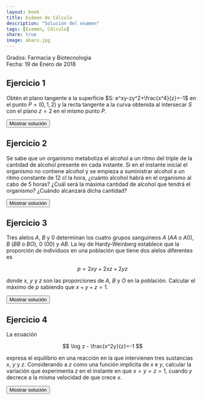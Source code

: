 ```yaml
---
layout: book
title: Exámen de Cálculo
description: "Solución del examen"
tags: [Examen, Cálculo]
share: true
image: abaco.jpg
---
```


Grados: Farmacia y Biotecnología  
Fecha: 19 de Enero de 2018

## Ejercicio 1

Obtén el plano tangente a la superficie $S: e^xy-zy^2+\frac{x^4}{z}=-1$ en el punto $P=(0,1,2)$ y la recta tangente a la curva obtenida al intersecar $S$ con el plano $z=2$ en el mismo punto $P$.


<div><button class="solution">Mostrar solución</button></div>
<div id="solution" style="display: none">
1. Plano tangente: $x-3y-z+5=0$.<br/>
2. Recta tangente: $(3t,1+t)$ or $y=\frac{x}{3}+1$.
</div>

## Ejercicio 2

Se sabe que un organismo metaboliza el alcohol a un ritmo del triple de la cantidad de alcohol presente en cada instante.
Si en el instante inicial el organismo no contiene alcohol y se empieza a suministrar alcohol a un ritmo constante de 12 cl la hora, ¿cuánto alcohol habrá en el organismo al cabo de 5 horas?
¿Cuál será la máxima cantidad de alcohol que tendrá el organismo? ¿Cuándo alcanzará dicha cantidad?

<div><button class="solution">Mostrar solución</button></div>
<div id="solution" style="display: none">
Sea $y$ la cantidad de alcohol en el organismo y $t$ el tiempo.<br/>
Ecuación diferencial: $y'=12-3y$.<br/>
Solución: $y(t)=4-4e^{-3t}$.<br/>
$y(5)=3.99$ cl.<br/>
La máxima cantidad de alcohol será 4 cl y se alcanzará para $t=\infty$.
</div>


## Ejercicio 3

Tres alelos $A$, $B$ y $0$ determinan los cuatro grupos sanguíneos $A$ ($AA$ o $A0$), $B$ ($BB$ o $BO$), $0$ ($00$) y $AB$.
La ley de Hardy-Weinberg establece que la proporción de individuos en una población que tiene dos alelos diferentes es

$$
p=2xy+2xz+2yz
$$

donde $x$, $y$ y $z$ son las proporciones de $A$, $B$ y $O$ en la población. 
Calcular el máximo de $p$ sabiendo que $x+y+z=1$.

<div><button class="solution">Mostrar solución</button></div>
<div id="solution" style="display: none">
Hay un máximo local en el punto $(\frac{1}{3},\frac{1}{3})$ y vale $f(\frac{1}{3},\frac{1}{3})=\frac{2}{3}$.
</div>

## Ejercicio 4

La ecuación

$$
\log z - \frac{x^2y}{z}=-1
$$

expresa el equilibrio en una reacción en la que intervienen tres sustancias $x$, $y$ y $z$.
Considerando a $z$ como una función implícita de $x$ e $y$, calcular la variación que experimenta $z$ en el instante en que $x=y=z=1$, cuando $y$ decrece a la misma velocidad de que crece $x$.

<div><button class="solution">Mostrar solución</button></div>
<div id="solution" style="display: none">
Derivada direccional de $z$ en $(1,1,1)$ seguiendo la dirección de $\mathbf{v}=(1,-1)$: $z'_\mathbf{v}(1,1,1)=\frac{1}{2\sqrt{2}}$.
</div>
